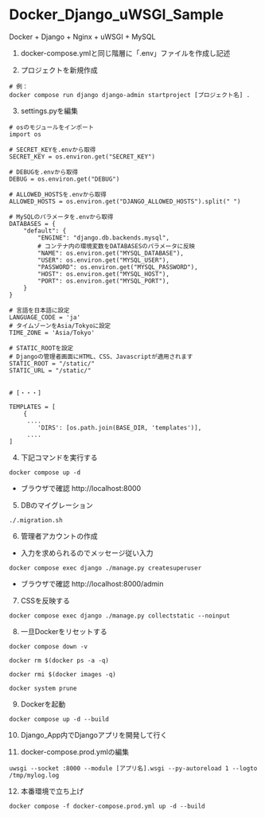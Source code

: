 # Docker_Django_uWSGI_Sample
Docker + Django + Nginx + uWSGI + MySQL

1. docker-compose.ymlと同じ階層に「.env」ファイルを作成し記述


2. プロジェクトを新規作成
```
# 例：
docker compose run django django-admin startproject [プロジェクト名] .
```


3. settings.pyを編集
```
# osのモジュールをインポート
import os

# SECRET_KEYを.envから取得
SECRET_KEY = os.environ.get("SECRET_KEY")

# DEBUGを.envから取得
DEBUG = os.environ.get("DEBUG")

# ALLOWED_HOSTSを.envから取得
ALLOWED_HOSTS = os.environ.get("DJANGO_ALLOWED_HOSTS").split(" ")

# MySQLのパラメータを.envから取得
DATABASES = {
    "default": {
        "ENGINE": "django.db.backends.mysql",
        # コンテナ内の環境変数をDATABASESのパラメータに反映
        "NAME": os.environ.get("MYSQL_DATABASE"),
        "USER": os.environ.get("MYSQL_USER"),
        "PASSWORD": os.environ.get("MYSQL_PASSWORD"),
        "HOST": os.environ.get("MYSQL_HOST"),
        "PORT": os.environ.get("MYSQL_PORT"),
    }
}

# 言語を日本語に設定
LANGUAGE_CODE = 'ja'
# タイムゾーンをAsia/Tokyoに設定
TIME_ZONE = 'Asia/Tokyo'

# STATIC_ROOTを設定
# Djangoの管理者画面にHTML、CSS、Javascriptが適用されます
STATIC_ROOT = "/static/"
STATIC_URL = "/static/"


# [・・・]

TEMPLATES = [
    {
     ....
        'DIRS': [os.path.join(BASE_DIR, 'templates')],
     ....
]

```


4. 下記コマンドを実行する
```
docker compose up -d
```

* ブラウザで確認
http://localhost:8000


5. DBのマイグレーション
```
./.migration.sh
```


6. 管理者アカウントの作成
  * 入力を求められるのでメッセージ従い入力
```
docker compose exec django ./manage.py createsuperuser
```
* ブラウザで確認
http://localhost:8000/admin


7. CSSを反映する
```
docker compose exec django ./manage.py collectstatic --noinput
```


8. 一旦Dockerをリセットする
```
docker compose down -v

docker rm $(docker ps -a -q)

docker rmi $(docker images -q)

docker system prune

```


9. Dockerを起動
```
docker compose up -d --build
```


10. Django_App内でDjangoアプリを開発して行く


11. docker-compose.prod.ymlの編集
```
uwsgi --socket :8000 --module [アプリ名].wsgi --py-autoreload 1 --logto /tmp/mylog.log
```


12. 本番環境で立ち上げ
```
docker compose -f docker-compose.prod.yml up -d --build
```